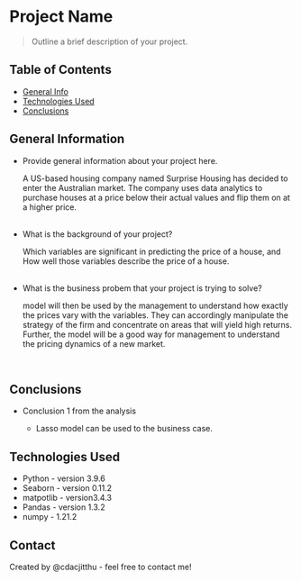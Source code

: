 # Project Name
> Outline a brief description of your project.


## Table of Contents
* [General Info](#general-information)
* [Technologies Used](#technologies-used)
* [Conclusions](#conclusions)


<!-- You can include any other section that is pertinent to your problem -->

## General Information
- Provide general information about your project here.
    <p>A US-based housing company named Surprise Housing has decided to enter the Australian market. The company uses data analytics to purchase houses at a price below their actual values and flip them on at a higher price.</p><br>
- What is the background of your project?
    <p>Which variables are significant in predicting the price of a house, and How well those variables describe the price of a house.</p><br>
- What is the business probem that your project is trying to solve?
    <p>model will then be used by the management to understand how exactly the prices vary with the variables. They can accordingly manipulate the strategy of the firm and concentrate on areas that will yield high returns. Further, the model will be a good way for management to understand the pricing dynamics of a new market.</p><br>

<!-- You don't have to answer all the questions - just the ones relevant to your project. -->

## Conclusions
- Conclusion 1 from the analysis
    - <p>Lasso model can be used to the business case.</p>

<!-- You don't have to answer all the questions - just the ones relevant to your project. -->


## Technologies Used
- Python - version 3.9.6
- Seaborn - version 0.11.2
- matpotlib - version3.4.3
- Pandas - version 1.3.2
- numpy - 1.21.2

<!-- As the libraries versions keep on changing, it is recommended to mention the version of library used in this project -->


## Contact
Created by @cdacjitthu - feel free to contact me!
